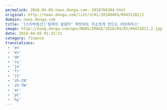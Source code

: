 ```yaml
---
permalink: 2018-04-03-news.donga.com--1018704384.html
original: http://news.donga.com/list/3/01/20180403/89431202/2
domain: news.donga.com
title: '[스타부동산]‘침묵의 암살자’ 박인비도 미소짓게 만드는 러브하우스'
image: http://dimg.donga.com/wps/NEWS/IMAGE/2018/04/03/89431011.2.jpg
date: 2018-04-03 01:25:11
category: finance
translations: 
 - 'en'
 - 'es'
 - 'de'
 - 'ru'
 - 'ja'
 - 'fr'
 - 'it'
 - 'zh-CN'
 - 'zh-TW'
 - 'ar'
 - 'pt'
 - 'hy'
---
```


